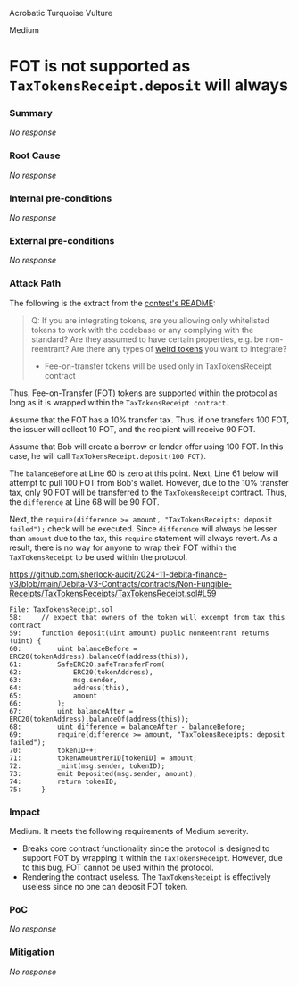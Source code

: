 Acrobatic Turquoise Vulture

Medium

# FOT is not supported as `TaxTokensReceipt.deposit` will always

### Summary

_No response_

### Root Cause

_No response_

### Internal pre-conditions

_No response_

### External pre-conditions

_No response_

### Attack Path

The following is the extract from the [contest's README](https://github.com/sherlock-audit/2024-11-debita-finance-v3-xiaoming9090?tab=readme-ov-file#q-if-you-are-integrating-tokens-are-you-allowing-only-whitelisted-tokens-to-work-with-the-codebase-or-any-complying-with-the-standard-are-they-assumed-to-have-certain-properties-eg-be-non-reentrant-are-there-any-types-of-weird-tokens-you-want-to-integrate):

> Q: If you are integrating tokens, are you allowing only whitelisted tokens to work with the codebase or any complying with the standard? Are they assumed to have certain properties, e.g. be non-reentrant? Are there any types of [weird tokens](https://github.com/d-xo/weird-erc20) you want to integrate?
> - Fee-on-transfer tokens will be used only in TaxTokensReceipt contract

Thus, Fee-on-Transfer (FOT) tokens are supported within the protocol as long as it is wrapped within the `TaxTokensReceipt contract`.

Assume that the FOT has a 10% transfer tax. Thus, if one transfers 100 FOT, the issuer will collect 10 FOT, and the recipient will receive 90 FOT.

Assume that Bob will create a borrow or lender offer using 100 FOT. In this case, he will call `TaxTokensReceipt.deposit(100 FOT)`.

The `balanceBefore` at Line 60 is zero at this point. Next, Line 61 below will attempt to pull 100 FOT from Bob's wallet. However, due to the 10% transfer tax, only 90 FOT will be transferred to the `TaxTokensReceipt` contract. Thus, the `difference` at Line 68 will be 90 FOT.

Next, the `require(difference >= amount, "TaxTokensReceipts: deposit failed");` check will be executed. Since `difference` will always be lesser than `amount` due to the tax, this `require` statement will always revert. As a result, there is no way for anyone to wrap their FOT within the `TaxTokensReceipt` to be used within the protocol.

https://github.com/sherlock-audit/2024-11-debita-finance-v3/blob/main/Debita-V3-Contracts/contracts/Non-Fungible-Receipts/TaxTokensReceipts/TaxTokensReceipt.sol#L59

```solidity
File: TaxTokensReceipt.sol
58:     // expect that owners of the token will excempt from tax this contract
59:     function deposit(uint amount) public nonReentrant returns (uint) {
60:         uint balanceBefore = ERC20(tokenAddress).balanceOf(address(this));
61:         SafeERC20.safeTransferFrom(
62:             ERC20(tokenAddress),
63:             msg.sender,
64:             address(this),
65:             amount
66:         );
67:         uint balanceAfter = ERC20(tokenAddress).balanceOf(address(this));
68:         uint difference = balanceAfter - balanceBefore;
69:         require(difference >= amount, "TaxTokensReceipts: deposit failed");
70:         tokenID++;
71:         tokenAmountPerID[tokenID] = amount;
72:         _mint(msg.sender, tokenID);
73:         emit Deposited(msg.sender, amount);
74:         return tokenID;
75:     }
```

### Impact

Medium. It meets the following requirements of Medium severity.

- Breaks core contract functionality since the protocol is designed to support FOT by wrapping it within the `TaxTokensReceipt`. However, due to this bug, FOT cannot be used within the protocol.
- Rendering the contract useless. The `TaxTokensReceipt` is effectively useless since no one can deposit FOT token.

### PoC

_No response_

### Mitigation

_No response_